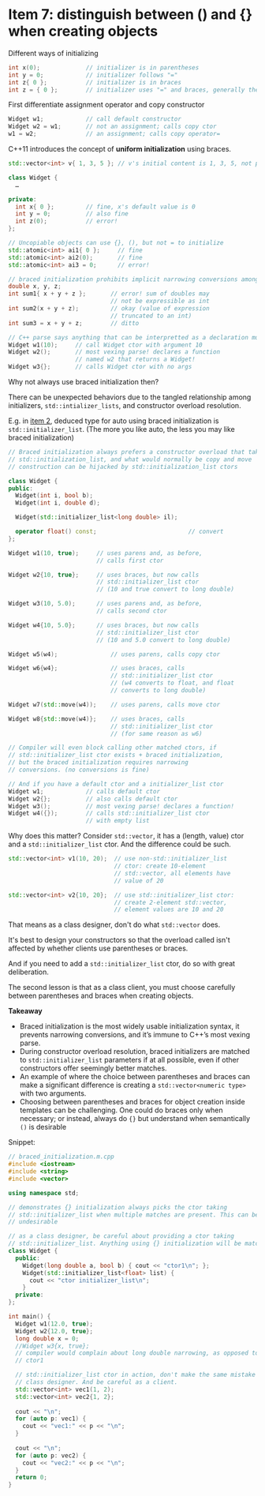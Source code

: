 # Item 7: distinguish between () and {} when creating objects

Different ways of initializing

```cpp
int x(0);             // initializer is in parentheses
int y = 0;            // initializer follows "="
int z{ 0 };           // initializer is in braces
int z = { 0 };        // initializer uses "=" and braces, generally the same as braces
```

First differentiate assignment operator and copy constructor

```cpp
Widget w1;            // call default constructor
Widget w2 = w1;       // not an assignment; calls copy ctor
w1 = w2;              // an assignment; calls copy operator=
```

C++11 introduces the concept of **uniform initialization** using braces.

```cpp
std::vector<int> v{ 1, 3, 5 }; // v's initial content is 1, 3, 5, not possible in c++03

class Widget {
  …

private:
  int x{ 0 };         // fine, x's default value is 0
  int y = 0;          // also fine
  int z(0);           // error!
};

// Uncopiable objects can use {}, (), but not = to initialize
std::atomic<int> ai1{ 0 };     // fine
std::atomic<int> ai2(0);       // fine
std::atomic<int> ai3 = 0;      // error!

// braced initialization prohibits implicit narrowing conversions among built-in types
double x, y, z;
int sum1{ x + y + z };       // error! sum of doubles may
                             // not be expressible as int
int sum2(x + y + z);         // okay (value of expression
                             // truncated to an int)
int sum3 = x + y + z;        // ditto

// C++ parse says anything that can be interpretted as a declaration must be interpretted as one, thus
Widget w1(10);     // call Widget ctor with argument 10
Widget w2();       // most vexing parse! declares a function
                   // named w2 that returns a Widget!
Widget w3{};       // calls Widget ctor with no args
```

Why not always use braced initialization then?

There can be unexpected behaviors due to the tangled relationship among initializers, `std::intializer_lists`, and constructor overload resolution.

E.g. in [item 2](it1-4-deducing-types.md#understand-auto-type-deduction), deduced type for auto using braced initialization is `std::initializer_list`.
(The more you like auto, the less you may like braced initialization)

```cpp
// Braced initialization always prefers a constructor overload that takes in
// std::initialization_list, and what would normally be copy and move
// construction can be hijacked by std::initialization_list ctors

class Widget {
public:
  Widget(int i, bool b);
  Widget(int i, double d);

  Widget(std::initializer_list<long double> il);

  operator float() const;                          // convert
};

Widget w1(10, true);     // uses parens and, as before,
                         // calls first ctor

Widget w2{10, true};     // uses braces, but now calls
                         // std::initializer_list ctor
                         // (10 and true convert to long double)

Widget w3(10, 5.0);      // uses parens and, as before,
                         // calls second ctor

Widget w4{10, 5.0};      // uses braces, but now calls
                         // std::initializer_list ctor
                         // (10 and 5.0 convert to long double)

Widget w5(w4);               // uses parens, calls copy ctor

Widget w6{w4};               // uses braces, calls
                             // std::initializer_list ctor
                             // (w4 converts to float, and float
                             // converts to long double)

Widget w7(std::move(w4));    // uses parens, calls move ctor

Widget w8{std::move(w4)};    // uses braces, calls
                             // std::initializer_list ctor
                             // (for same reason as w6)

// Compiler will even block calling other matched ctors, if
// std::initializer_list ctor exists + braced initialization,
// but the braced initialization requires narrowing
// conversions. (no conversions is fine)

// And if you have a default ctor and a initializer_list ctor
Widget w1;            // calls default ctor
Widget w2{};          // also calls default ctor
Widget w3();          // most vexing parse! declares a function!
Widget w4({});        // calls std::initializer_list ctor
                      // with empty list
```

Why does this matter?
Consider `std::vector`, it has a (length, value) ctor and a `std::initializer_list` ctor.
And the difference could be such.
```cpp
std::vector<int> v1(10, 20);  // use non-std::initializer_list
                              // ctor: create 10-element
                              // std::vector, all elements have
                              // value of 20

std::vector<int> v2{10, 20};  // use std::initializer_list ctor:
                              // create 2-element std::vector,
                              // element values are 10 and 20
```
That means as a class designer, don't do what `std::vector` does.

It's best to design your constructors so that the overload called isn't affected by whether clients use parentheses or braces.

And if you need to add a `std::initializer_list` ctor, do so with great deliberation.

The second lesson is that as a class client, you must choose carefully between parentheses and braces when creating objects.

**Takeaway**
* Braced initialization is the most widely usable initialization syntax, it prevents narrowing conversions, and it’s immune to C++’s most vexing parse.
* During constructor overload resolution, braced initializers are matched to `std::initializer_list` parameters if at all possible, even if other constructors offer seemingly better matches.
* An example of where the choice between parentheses and braces can make a significant difference is creating a `std::vector<numeric type>` with two arguments.
* Choosing between parentheses and braces for object creation inside templates can be challenging. One could do braces only when necessary; or instead, always do `{}` but understand when semantically `()` is desirable



Snippet:
```cpp
// braced_initialization.m.cpp
#include <iostream>
#include <string>
#include <vector>

using namespace std;

// demonstrates {} initialization always picks the ctor taking
// std::initializer_list when multiple matches are present. This can be
// undesirable

// as a class designer, be careful about providing a ctor taking
// std::initializer_list. Anything using {} initialization will be matched!
class Widget {
  public:
    Widget(long double a, bool b) { cout << "ctor1\n"; };
    Widget(std::initializer_list<float> list) {
      cout << "ctor initializer_list\n";
    }
  private:
};

int main() {
  Widget w1(12.0, true);
  Widget w2{12.0, true};
  long double x = 0;
  //Widget w3{x, true};
  // compiler would complain about long double narrowing, as opposed to trying
  // ctor1

  // std::initializer_list ctor in action, don't make the same mistake as a
  // class designer. And be careful as a client.
  std::vector<int> vec1(1, 2);
  std::vector<int> vec2{1, 2};
  
  cout << "\n";
  for (auto p: vec1) {
    cout << "vec1:" << p << "\n";
  }
  
  cout << "\n";
  for (auto p: vec2) {
    cout << "vec2:" << p << "\n";
  }
  return 0;
}

```
